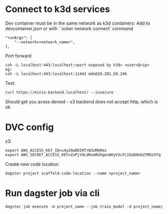 # Connect to k3d services
Dev container must be in the same network as k3d containers:
Add to devcontainer.json or with ``ocker network connect` command
```
"runArgs": [
    "--network=<network_name>",
],
```
Port forward
```
ssh -L localhost:443:localhost:<port exposed by k3d> <user>@<ip>
eg:
ssh -L localhost:443:localhost:11443 mde@10.201.50.246
```
Test:
```
curl https://minio-backend.localhost/ --insecure
```
Should get you acess denied - s3 backend does not accept http, which is ok

# DVC config
s3:
```
export AWS_ACCESS_KEY_ID=s4yZ4wDOIRTrW3zMkRmz
export AWS_SECRET_ACCESS_KEY=ZoPjYOLdHveRGhqenAKyV3cFLIEeD9obZYMXzUTq
```

Create new code location
```
dagster project scaffold-code-location --name <project_name>
```

# Run dagster job via cli

```
dagster job execute -m project_name --job train_model -d project_name/
```